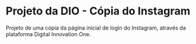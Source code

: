 # Projeto da DIO - Cópia do Instagram
Projeto de uma cópia da página inicial de login do Instagram, através da plataforma Digital Innovation One.
